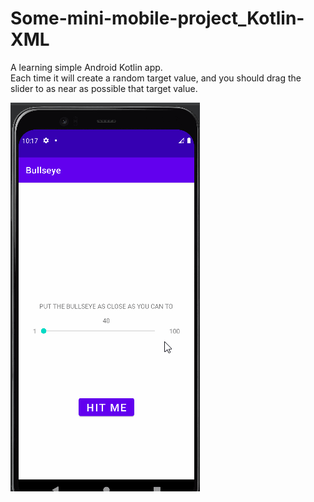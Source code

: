 # Some-mini-mobile-project_Kotlin-XML

A learning simple Android Kotlin app. <br>
Each time it will create a random target value, and you should drag the slider to as near as possible that target value. <br>

<img src="capture.gif">

<!-- Thanks to Kodeco and Okiche -->

